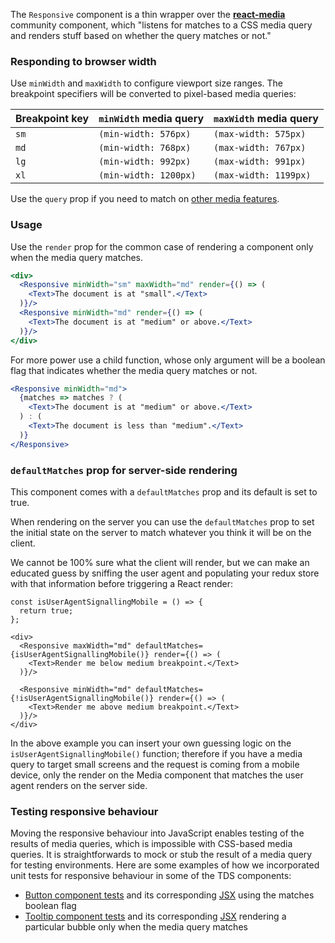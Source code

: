 The `Responsive` component is a thin wrapper over the [**react-media**](https://github.com/ReactTraining/react-media) community 
component, which "listens for matches to a CSS media query and renders stuff based on whether the query matches or not."

### Responding to browser width

Use `minWidth` and `maxWidth` to configure viewport size ranges. The breakpoint specifiers will be converted to pixel-based
media queries:

| Breakpoint key | `minWidth` media query | `maxWidth` media query |
| -------------- | ------------------- | ------------------- |
| `sm` | `(min-width: 576px)` | `(max-width: 575px)` |
| `md` | `(min-width: 768px)` | `(max-width: 767px)` |
| `lg` | `(min-width: 992px)` | `(max-width: 991px)` |
| `xl` | `(min-width: 1200px)` | `(max-width: 1199px)` |

Use the `query` prop if you need to match on [other media features](https://developer.mozilla.org/en-US/docs/Web/CSS/@media#Media_features). 

### Usage

Use the `render` prop for the common case of rendering a component only when the media query matches.

```jsx
<div>
  <Responsive minWidth="sm" maxWidth="md" render={() => (
    <Text>The document is at "small".</Text>
  )}/>
  <Responsive minWidth="md" render={() => (
    <Text>The document is at "medium" or above.</Text>
  )}/>
</div>
```

For more power use a child function, whose only argument will be a boolean flag that indicates whether the media query 
matches or not. 

```jsx
<Responsive minWidth="md">
  {matches => matches ? (
    <Text>The document is at "medium" or above.</Text>
  ) : (
    <Text>The document is less than "medium".</Text>
  )}
</Responsive>
```

### `defaultMatches` prop for server-side rendering

This component comes with a `defaultMatches` prop and its default is set to true.

When rendering on the server you can use the `defaultMatches` prop to set the initial state on the server to match whatever you think it will be on the client.

We cannot be 100% sure what the client will render, but we can make an educated guess by sniffing the user agent and populating your redux store with that information before triggering a React render:

```
const isUserAgentSignallingMobile = () => {
  return true;
};

<div>
  <Responsive maxWidth="md" defaultMatches={isUserAgentSignallingMobile()} render={() => (
    <Text>Render me below medium breakpoint.</Text>
  )}/>

  <Responsive minWidth="md" defaultMatches={!isUserAgentSignallingMobile()} render={() => (
    <Text>Render me above medium breakpoint.</Text>
  )}/>
</div>
```

In the above example you can insert your own guessing logic on the `isUserAgentSignallingMobile()` function; therefore if you have a media query to target small screens and the request is coming from a mobile device, only the render on the Media component that matches the user agent renders on the server side.

### Testing responsive behaviour

Moving the responsive behaviour into JavaScript enables testing of the results of media queries, which is impossible with CSS-based media queries. It is straightforwards to mock or stub the result of a media query for testing environments. Here are some examples of how we incorporated unit tests for responsive behaviour in some of the TDS components:

* [Button component tests](https://github.com/telusdigital/tds/blob/master/src/components/Button/__tests__/Button.spec.jsx#L52-L68) and its corresponding [JSX](https://github.com/telusdigital/tds/blob/master/src/components/Button/BaseButton/BaseButton.jsx#L17-L33) using the matches boolean flag
* [Tooltip component tests](https://github.com/telusdigital/tds/blob/master/src/components/Tooltip/__tests__/Tooltip.spec.jsx#L56-L102)  and its corresponding [JSX](https://github.com/telusdigital/tds/blob/master/src/components/Tooltip/Tooltip.jsx#L85-L112) rendering a particular bubble only when the media query matches
